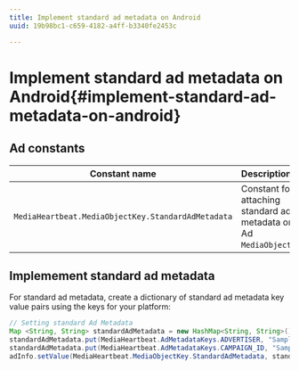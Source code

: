 ```yaml
---
title: Implement standard ad metadata on Android
uuid: 19b98bc1-c659-4182-a4ff-b3340fe2453c

---
```


# Implement standard ad metadata on Android{#implement-standard-ad-metadata-on-android}

## Ad constants

|  Constant name  | Description&nbsp;&nbsp;  |
|---|---|
|  `MediaHeartbeat.MediaObjectKey.StandardAdMetadata`  | Constant for attaching standard ad metadata on Ad `MediaObject`.  |

## Implemement standard ad metadata

For standard ad metadata, create a dictionary of standard ad metadata key value pairs using the keys for your platform: 

```java
// Setting standard Ad Metadata 
Map <String, String> standardAdMetadata = new HashMap<String, String>(); 
standardAdMetadata.put(MediaHeartbeat.AdMetadataKeys.ADVERTISER, "Sample Advertiser"); 
standardAdMetadata.put(MediaHeartbeat.AdMetadataKeys.CAMPAIGN_ID, "Sample Campaign"); 
adInfo.setValue(MediaHeartbeat.MediaObjectKey.StandardAdMetadata, standardAdMetadata); 
```

